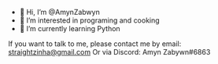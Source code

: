 - 👋 Hi, I’m @AmynZabwyn
- 👀 I’m interested in programing and cooking
- 🌱 I’m currently learning Python

If you want to talk to me, please contact me by email: straightzinha@gmail.com
Or via Discord: Amyn Zabywn#6863
